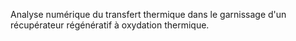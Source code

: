 Analyse numérique du transfert thermique dans le garnissage d'un récupérateur régénératif à oxydation thermique.